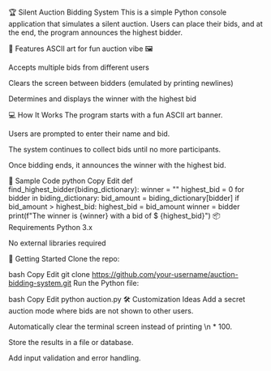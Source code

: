 🏆 Silent Auction Bidding System
This is a simple Python console application that simulates a silent auction. Users can place their bids, and at the end, the program announces the highest bidder.

📜 Features
ASCII art for fun auction vibe 🖼️

Accepts multiple bids from different users

Clears the screen between bidders (emulated by printing newlines)

Determines and displays the winner with the highest bid

💻 How It Works
The program starts with a fun ASCII art banner.

Users are prompted to enter their name and bid.

The system continues to collect bids until no more participants.

Once bidding ends, it announces the winner with the highest bid.

🧠 Sample Code
python
Copy
Edit
def find_highest_bidder(biding_dictionary):
    winner = ""
    highest_bid = 0
    for bidder in biding_dictionary:
        bid_amount = biding_dictionary[bidder]
        if bid_amount > highest_bid:
            highest_bid = bid_amount
            winner = bidder
    print(f"The winner is {winner} with a bid of $ {highest_bid}")
📦 Requirements
Python 3.x

No external libraries required

🚀 Getting Started
Clone the repo:

bash
Copy
Edit
git clone https://github.com/your-username/auction-bidding-system.git
Run the Python file:

bash
Copy
Edit
python auction.py
🛠️ Customization Ideas
Add a secret auction mode where bids are not shown to other users.

Automatically clear the terminal screen instead of printing \n * 100.

Store the results in a file or database.

Add input validation and error handling.

